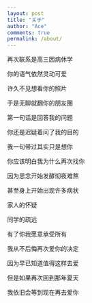 ```yaml
---
layout: post
title: "关于"
author: "Ace"
comments: true
permalink: /about/
---
```


再次联系是高三因病休学

你的语气依然灵动可爱

许久不见想看你的照片

于是无聊就翻你的朋友圈

第一句话是回答我的问题

你还是迟疑着问了我的目的

我一句带过其实只是想你

你应该明白我为什么再次找你

因为思念开始发酵彻夜难熬

甚至身上开始出现许多病状

家人的怀疑

同学的疏远

有了你我愿意承受所有

我从不后悔再次爱你的决定

因为早已知道值得这样去爱

但是如果再次回到那年夏天

我依旧会等到现在再去爱你
